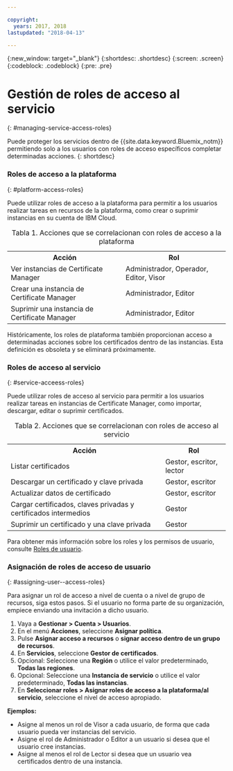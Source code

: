 ```yaml
---

copyright:
  years: 2017, 2018
lastupdated: "2018-04-13"

---
```

{:new_window: target="_blank"}
{:shortdesc: .shortdesc}
{:screen: .screen}
{:codeblock: .codeblock}
{:pre: .pre}

# Gestión de roles de acceso al servicio
{: #managing-service-access-roles}

Puede proteger los servicios dentro de {{site.data.keyword.Bluemix_notm}} permitiendo solo a los usuarios con roles de acceso específicos completar determinadas acciones.
{: shortdesc}

### Roles de acceso a la plataforma
{: #platform-access-roles}

Puede utilizar roles de acceso a la plataforma para permitir a los usuarios realizar tareas en recursos de la plataforma, como crear o suprimir instancias en su cuenta de IBM Cloud.

<table>
<caption> Tabla 1. Acciones que se correlacionan con roles de acceso a la plataforma</caption>
  <tr>
    <th> Acción </th>
    <th> Rol </th>
  </tr>
  <tr>
    <td>Ver instancias de Certificate Manager</td>
    <td> Administrador, Operador, Editor, Visor </td>
  </tr>
  <tr>
    <td>Crear una instancia de Certificate Manager</td>
    <td> Administrador, Editor </td>
  </tr>
  <tr>
    <td>Suprimir una instancia de Certificate Manager</td>
    <td> Administrador, Editor </td>
  </tr>
</table>

Históricamente, los roles de plataforma también proporcionan acceso a determinadas acciones sobre los certificados dentro de las instancias. Esta definición es obsoleta y se eliminará próximamente.

### Roles de acceso al servicio
{: #service-acceess-roles}

Puede utilizar roles de acceso al servicio para permitir a los usuarios realizar tareas en instancias de Certificate Manager, como importar, descargar, editar o suprimir certificados.

<table>
<caption> Tabla 2. Acciones que se correlacionan con roles de acceso al servicio</caption>
  <tr>
    <th> Acción </th>
    <th> Rol </th>
  </tr>
  <tr>
    <td>Listar certificados</td>
    <td> Gestor, escritor, lector</td>
  </tr>
  <tr>
    <td>Descargar un certificado y clave privada </td>
    <td> Gestor, escritor</td>
  </tr>
  <tr>
    <td>Actualizar datos de certificado</td>
    <td> Gestor, escritor</td>
  </tr>
  <tr>
    <td>Cargar certificados, claves privadas y certificados intermedios </td>
    <td> Gestor  </td>
  </tr>
  <tr>
    <td>Suprimir un certificado y una clave privada </td>
    <td> Gestor  </td>
  </tr>
</table>


Para obtener más información sobre los roles y los permisos de usuario, consulte [Roles de usuario](/docs/iam/users_roles.html#userroles).

### Asignación de roles de acceso de usuario
{: #assigning-user--access-roles}

Para asignar un rol de acceso a nivel de cuenta o a nivel de grupo de recursos, siga estos pasos.
Si el usuario no forma parte de su organización, empiece enviando una invitación a dicho usuario.

1. Vaya a **Gestionar > Cuenta > Usuarios**.
2. En el menú **Acciones**, seleccione **Asignar política**.
3. Pulse **Asignar acceso a recursos** o **signar acceso dentro de un grupo de recursos**.
4. En **Servicios**, seleccione **Gestor de certificados**.
5. Opcional: Seleccione una **Región** o utilice el valor predeterminado, **Todas las regiones**.
6. Opcional: Seleccione una **Instancia de servicio** o utilice el valor predeterminado, **Todas las instancias**.
7. En **Seleccionar roles > Asignar roles de acceso a la plataforma/al servicio**, seleccione el nivel de acceso apropiado.

**Ejemplos:**
* Asigne al menos un rol de Visor a cada usuario, de forma que cada usuario pueda ver instancias del servicio. 
* Asigne el rol de Administrador o Editor a un usuario si desea que el usuario cree instancias. 
* Asigne al menos el rol de Lector si desea que un usuario vea certificados dentro de una instancia.
